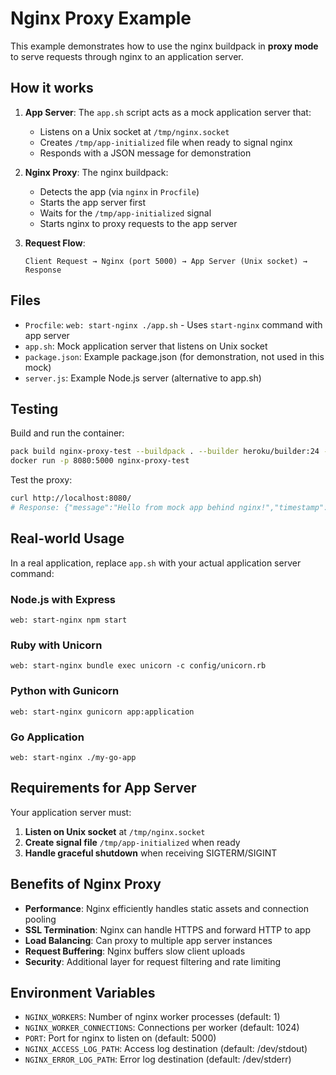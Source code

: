 # Nginx Proxy Example

This example demonstrates how to use the nginx buildpack in **proxy mode** to serve requests through nginx to an application server.

## How it works

1. **App Server**: The `app.sh` script acts as a mock application server that:
   - Listens on a Unix socket at `/tmp/nginx.socket`
   - Creates `/tmp/app-initialized` file when ready to signal nginx
   - Responds with a JSON message for demonstration

2. **Nginx Proxy**: The nginx buildpack:
   - Detects the app (via `nginx` in `Procfile`)
   - Starts the app server first
   - Waits for the `/tmp/app-initialized` signal
   - Starts nginx to proxy requests to the app server

3. **Request Flow**:
   ```
   Client Request → Nginx (port 5000) → App Server (Unix socket) → Response
   ```

## Files

- `Procfile`: `web: start-nginx ./app.sh` - Uses `start-nginx` command with app server
- `app.sh`: Mock application server that listens on Unix socket
- `package.json`: Example package.json (for demonstration, not used in this mock)
- `server.js`: Example Node.js server (alternative to app.sh)

## Testing

Build and run the container:

```bash
pack build nginx-proxy-test --buildpack . --builder heroku/builder:24 --path test/simple-proxy-app
docker run -p 8080:5000 nginx-proxy-test
```

Test the proxy:

```bash
curl http://localhost:8080/
# Response: {"message":"Hello from mock app behind nginx!","timestamp":"..."}
```

## Real-world Usage

In a real application, replace `app.sh` with your actual application server command:

### Node.js with Express
```
web: start-nginx npm start
```

### Ruby with Unicorn
```
web: start-nginx bundle exec unicorn -c config/unicorn.rb
```

### Python with Gunicorn
```
web: start-nginx gunicorn app:application
```

### Go Application
```
web: start-nginx ./my-go-app
```

## Requirements for App Server

Your application server must:

1. **Listen on Unix socket** at `/tmp/nginx.socket`
2. **Create signal file** `/tmp/app-initialized` when ready
3. **Handle graceful shutdown** when receiving SIGTERM/SIGINT

## Benefits of Nginx Proxy

- **Performance**: Nginx efficiently handles static assets and connection pooling
- **SSL Termination**: Nginx can handle HTTPS and forward HTTP to app
- **Load Balancing**: Can proxy to multiple app server instances
- **Request Buffering**: Nginx buffers slow client uploads
- **Security**: Additional layer for request filtering and rate limiting

## Environment Variables

- `NGINX_WORKERS`: Number of nginx worker processes (default: 1)
- `NGINX_WORKER_CONNECTIONS`: Connections per worker (default: 1024)
- `PORT`: Port for nginx to listen on (default: 5000)
- `NGINX_ACCESS_LOG_PATH`: Access log destination (default: /dev/stdout)
- `NGINX_ERROR_LOG_PATH`: Error log destination (default: /dev/stderr)